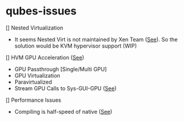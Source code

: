 # qubes-issues
[] Nested Virtualization
- It seems Nested Virt is not maintained by Xen Team ([See](https://wiki.xenproject.org/wiki/Nested_Virtualization_in_Xen)). So the solution would be KVM hypervisor support (WIP)

[] HVM GPU Acceleration ([See](https://wiki.archlinux.org/title/QEMU/Guest_graphics_acceleration))
- GPU Passthrough [Single/Multi GPU]
- GPU Virtualization
- Paravirtualized
- Stream GPU Calls to Sys-GUI-GPU ([See](https://forum.qubes-os.org/t/progress-reports-streaming-opengl-vulkan-calls-to-sys-gui-gpu/5430))

[] Performance Issues
- Compiling is half-speed of native ([See](https://github.com/QubesOS/qubes-issues/issues/7404))

